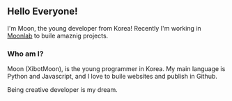 ## Hello Everyone! 
I'm Moon, the young developer from Korea!
Recently I'm working in <a href="https://github.com/xibotlab">Moonlab</a> to buile amaznig projects.

### Who am I?
Moon (XibotMoon), is the young programmer in Korea.
My main language is Python and Javascript, and I love to buile websites and publish in Github.

Being creative developer is my dream.
